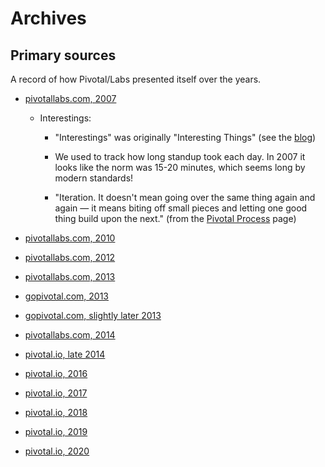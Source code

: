# Archives

## Primary sources

A record of how Pivotal/Labs presented itself over the years.

- [pivotallabs.com, 2007](https://www.google.com/url?q=https%3A%2F%2Fweb.archive.org%2Fweb%2F20070216104648%2Fhttp%3A%2F%2Fwww.pivotallabs.com%2F&sa=D&sntz=1&usg=AOvVaw2PNFjEHpHTpyE6kDfeMSBD)

  - Interestings:

    - "Interestings" was originally "Interesting Things" (see the
      [blog](https://www.google.com/url?q=https%3A%2F%2Fweb.archive.org%2Fweb%2F20070218043156%2Fhttp%3A%2F%2Fblog.pivotalsf.com%2F&sa=D&sntz=1&usg=AOvVaw0Y-yz3tTwiGsoSBNDKLal4))

    - We used to track how long standup took each day. In 2007 it looks like the
      norm was 15-20 minutes, which seems long by modern standards!

    - "Iteration. It doesn't mean going over the same thing again and again — it
      means biting off small pieces and letting one good thing build upon the
      next." (from the
      [Pivotal Process](https://www.google.com/url?q=https%3A%2F%2Fweb.archive.org%2Fweb%2F20070522005010%2Fhttp%3A%2F%2Fwww.pivotallabs.com%2Fdiscipline&sa=D&sntz=1&usg=AOvVaw2WGCWFGhmvlASbn_SUOZ_H)
      page)

- [pivotallabs.com, 2010](https://www.google.com/url?q=https%3A%2F%2Fweb.archive.org%2Fweb%2F20100103031400%2Fhttp%3A%2F%2Fpivotallabs.com%2F&sa=D&sntz=1&usg=AOvVaw2-KJJibzJ7V2JEmeJLDhQd)

- [pivotallabs.com, 2012](https://www.google.com/url?q=https%3A%2F%2Fweb.archive.org%2Fweb%2F20120111171411%2Fhttp%3A%2F%2Fpivotallabs.com%2F&sa=D&sntz=1&usg=AOvVaw3PsvvJfKz4c8cp-lG1qzZT)

- [pivotallabs.com, 2013](https://www.google.com/url?q=https%3A%2F%2Fweb.archive.org%2Fweb%2F20130113074603%2Fhttp%3A%2F%2Fpivotallabs.com%2F&sa=D&sntz=1&usg=AOvVaw2e_HbmRpPn5jLXBOA1jEET)

- [gopivotal.com, 2013](https://www.google.com/url?q=https%3A%2F%2Fweb.archive.org%2Fweb%2F20130606100607%2Fhttp%3A%2F%2Fwww.gopivotal.com%3A80%2F&sa=D&sntz=1&usg=AOvVaw35ojIOYe0FORHaGYwlqfd1)

- [gopivotal.com, slightly later 2013](https://www.google.com/url?q=https%3A%2F%2Fweb.archive.org%2Fweb%2F20130720074756%2Fhttp%3A%2F%2Fgopivotal.com%3A80%2F&sa=D&sntz=1&usg=AOvVaw1UkwlC4h-GcbnCxM0Z6VOR)

- [pivotallabs.com, 2014](https://www.google.com/url?q=https%3A%2F%2Fweb.archive.org%2Fweb%2F20140112135328%2Fhttp%3A%2F%2Fpivotallabs.com%3A80%2F&sa=D&sntz=1&usg=AOvVaw07j2w4bHVXs6xdshS16aIE)

- [pivotal.io, late 2014](https://www.google.com/url?q=https%3A%2F%2Fweb.archive.org%2Fweb%2F20141219203823%2Fhttp%3A%2F%2Fwww.pivotal.io%2F&sa=D&sntz=1&usg=AOvVaw2QTp5lcMN73uOERztbLwAr)

- [pivotal.io, 2016](https://www.google.com/url?q=https%3A%2F%2Fweb.archive.org%2Fweb%2F20160131222650%2Fhttp%3A%2F%2Fpivotal.io%2F&sa=D&sntz=1&usg=AOvVaw2ecFvBg8MLEMb_UdWmvsuJ)

- [pivotal.io, 2017](https://www.google.com/url?q=https%3A%2F%2Fweb.archive.org%2Fweb%2F20170131182631%2Fhttps%3A%2F%2Fpivotal.io%2F&sa=D&sntz=1&usg=AOvVaw2QxTt_gSrwdAKWWRGgXG71)

- [pivotal.io, 2018](https://www.google.com/url?q=https%3A%2F%2Fweb.archive.org%2Fweb%2F20180201005215%2Fhttps%3A%2F%2Fpivotal.io%2F&sa=D&sntz=1&usg=AOvVaw12weObd7-eAg2aqYIVvRBm)

- [pivotal.io, 2019](https://www.google.com/url?q=https%3A%2F%2Fweb.archive.org%2Fweb%2F20190201050120%2Fhttps%3A%2F%2Fpivotal.io%2F&sa=D&sntz=1&usg=AOvVaw3_LVWQlgCAw6qnj4jngAYa)

- [pivotal.io, 2020](https://www.google.com/url?q=https%3A%2F%2Fweb.archive.org%2Fweb%2F20200101171848%2Fhttps%3A%2F%2Fpivotal.io%2F&sa=D&sntz=1&usg=AOvVaw2scYYR0-sEniwsI67XgbXg)
